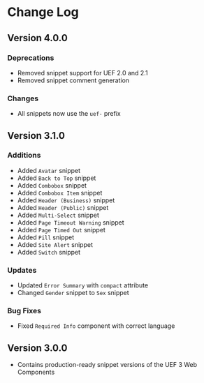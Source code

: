 # Change Log

## Version 4.0.0

### Deprecations

- Removed snippet support for UEF 2.0 and 2.1
- Removed snippet comment generation

### Changes

- All snippets now use the `uef-` prefix

## Version 3.1.0

### Additions

- Added `Avatar` snippet
- Added `Back to Top` snippet
- Added `Combobox` snippet
- Added `Combobox Item` snippet
- Added `Header (Business)` snippet
- Added `Header (Public)` snippet
- Added `Multi-Select` snippet
- Added `Page Timeout Warning` snippet
- Added `Page Timed Out` snippet
- Added `Pill` snippet
- Added `Site Alert` snippet
- Added `Switch` snippet

### Updates

- Updated `Error Summary` with `compact` attribute
- Changed `Gender` snippet to `Sex` snippet

### Bug Fixes

- Fixed `Required Info` component with correct language

## Version 3.0.0

- Contains production-ready snippet versions of the UEF 3 Web Components
